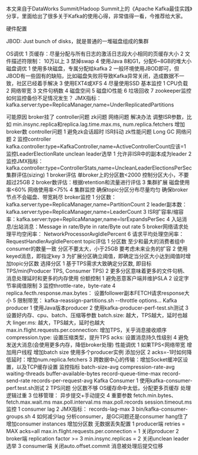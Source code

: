 本文来自于DataWorks Summit/Hadoop Summit上的《Apache Kafka最佳实践》分享，里面给出了很多关于Kafka的使用心得，非常值得一看，今推荐给大家。

硬件配置


 

JBOD: Just bunch of disks，就是普通的一堆磁盘组成的集群

OS调优
1 页缓存：尽量分配与所有日志的激活日志段大小相同的页缓存大小
2 文件描述符限制： 10万以上
3 禁掉swap
4 使用Java 8和G1，分配6~8GB的堆大小
 磁盘调优
1 使用多块磁盘，专属分配给kafka
2 一般环境使用JBOD即可，但JBOD有一些固有的缺陷，比如磁盘失败将导致Kafka异常关闭，造成数据不一致，社区已经着手解决
3 使用EXT4或XFS
4 尽量使用SSD
基本监控
1 CPU负载
2 网络带宽
3 文件句柄数
4 磁盘空间
5 磁盘IO性能
6 垃圾回收
7 zookeeper监控
如何监控备份不足情况发生？
JMX指标：kafka.server:type=ReplicaManager,name=UnderReplicatedPartitions

可能原因
broker挂了
controller问题
zk问题
网络问题
解决办法
调整ISR参数，比如 min.insync.replica和replica.lag.time.max.ms, num.replica.fetchers
增加broker数
 controller问题
1 避免zk会话超时
ISR抖动
zk性能问题
Long GC
网络问题
 2 监控controller
kafka.controller:type=KafkaController,name=ActiveControllerCount应该=1
监控LeaderElectionRate
unclean leader选举
1 允许非ISR中的副本成为leader
2 监控JMX指标： kafka.controller:type=ControllerStats,name=UncleanLeaderElectionsPerSec
集群评估(sizing)
1 broker评估
单broker上的分区数<2000
控制分区大小，不要超过25GB
2 broker数评估：根据retention和流量进行评估
3 集群扩展
磁盘使用率<60%
网络使用率<75%
4 集群监控
确保topic分区分布尽量均匀
确保broker节点不会磁盘、带宽耗尽
broker监控
1 分区数： kafka.server:type=ReplicaManager,name=PartitionCount
2 leader副本数： kafka.server:type=ReplicaManager,name=LeaderCount
3 ISR扩容率/缩容率：kafka.server:type=ReplicaManager,name=IsrExpandsPerSec
4 入站消息/出站消息：Message in rate/Byte in rate/Byte out rate
5 broker网络请求处理平均空闲率： NetworkProcessorAvgIdlePercent
6 请求平均处理空闲率： RequestHandlerAvgIdlePercent
topic评估
1 分区数
至少和最大的消费者组中consumer的数量一致
分区不要太大，小于25GB
要考虑未来业务的扩容
2 使用keyed消息，即指定key
3 为扩展分区确立阈值，即确定当分区大小达到阈值时增加topic分区数
选择分区
1 基于TPS需求大致确定分区数, 即目标TPS/min(Producer TPS, Consumer TPS)
2 更多分区意味着更多的文件句柄、消息处理延时和更多的内存使用
份额控制
1 避免恶意客户端并维护SLA
2 设定字节率阈值限制
3 监控throttle-rate，byte-rate
4 replica.fecth.response.max.bytes： 设置follower副本FETCH请求response大小
5 限制带宽： kafka-reassign-partitions.sh --throttle options...
Kafka producer
1 使用Java版本producer
2 使用kafka-producer-perf-test.sh测试
3 设置好内存、cpu、batch、压缩等参数
batch.size: 越大，TPS越大，延时也越大
linger.ms: 越大，TPS越大，延时也越大
max.in.flight.requests.per.connection: 增加TPS，关乎消息接收顺序
compression.type: 设置压缩类型，提升TPS
acks: 设置消息持久性级别 
4 避免发送大消息(会使用更多内存，降低broker处理)
性能调优
1 如果TPS<网络带宽
增加用户线程
增加batch size
使用多个producer实例
添加分区
2 acks=-1时如何降低延时：增加num.replica.fetchers
3 跨数据中心的传输：增加Socket缓冲区设置，以及TCP缓存设置
监控指标
batch-size-avg
compression-rate-avg
waiting-threads
buffer-available-bytes
record-queue-time-max
record-send-rate
records-per-request-avg
Kafka Consumer
1 使用kafka-consumer-perf.test.sh测试
2 TPS问题
分区数不够
OS缓存命中太低，分配更多页缓存
处理逻辑过重
3 位移管理： 异步提交+手动提交
4 重要参数
fetch.min.bytes、fetch.max.wait.ms
max.poll.interval.ms
max.poll.records
session.timeout.ms
监控
1 consumer lag
2 JMX指标： records-lag-max
3 bin/kafka-consumer-groups.sh
4 如何减少lag
分析consumer，是GC问题还是consumer hang住了
增加consumer instances
增加分区数
无数据丢失配置
1 producer端
retries = MAX
acks=all
max.in.flight.requests.per.connection = 1
关闭producer
 2 broker端
replication factor >= 3
min.insync.replicas = 2
关闭unclean leader选举
 3 consumer端
关闭auto.offset.commit
消息被处理后提交位移